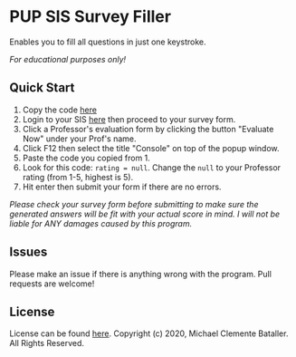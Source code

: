 # PUP SIS Survey Filler
Enables you to fill all questions in just one keystroke.

*For educational purposes only!*

## Quick Start
1. Copy the code [here](./filler.js)
2. Login to your SIS [here](https://sisstudents.pup.edu.ph/) then proceed to your survey form.
3. Click a Professor's evaluation form by clicking the button "Evaluate Now" under your Prof's name.
4. Click F12 then select the title "Console" on top of the popup window.
5. Paste the code you copied from 1.
7. Look for this code: `rating = null`. Change the `null` to your Professor rating (from 1-5, highest is 5).
8. Hit enter then submit your form if there are no errors.

*Please check your survey form before submitting to make sure the generated answers will be fit with your actual score in mind. I will not be liable for ANY damages caused by this program.*

## Issues
Please make an issue if there is anything wrong with the program. 
Pull requests are welcome!

## License
License can be found [here](./LICENSE).
Copyright (c) 2020, Michael Clemente Bataller. All Rights Reserved.
